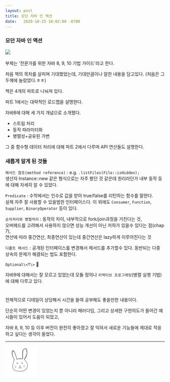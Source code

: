 ```yaml
---
layout: post
title: 모던 자바 인 액션
date:   2020-10-25 10:02:00 -0700
---
```


### 모던 자바 인 액션

<img src="https://user-images.githubusercontent.com/11007191/97110704-0bd68d00-171e-11eb-9418-7590a0c06608.jpeg" width="120">

부제는 '전문가를 위한 자바 8, 9, 10 기법 가이드'라고 한다. 

처음 책의 목차를 살피며 기대했었는데, 기대만큼이나 알찬 내용을 담고있다. (처음은 그 두께에 놀랐었다.ㅎㅎ)

책은 4개의 파트로 나눠져 있다. 

파트 1에서는 대략적인 로드맵을 설명한다.  

자바8에 대해 세 가지 개념으로 소개했다. 

* 스트림 처리
* 동작 파라미터화
* 병렬성+공유된 가변 

그 중 함수형 데이터 처리에 대해 파트 2에서 다루며 API 연산들도 설명한다. 





### 새롭게 알게 된 것들

`메서드 참조(method reference)` : e.g. `.listFiles(File::isHidden);`       
생산자 Instance::new 같은 형식으로는 자주 봤던 것 같은데 원리라던가 내부 동작 등에 대해 자세히 알 수 있었다.

`Predicate` : 수학에서는 인수로 값을 받아 true/false를 리턴하는 함수를 말한다.      
실제 자주 잘 사용할 수 있을법한 인터페이스다. 이 외에도 `Consumer`, `Function`, `Supplier`, `BinaryOperator` 등이 있다.

`순차처리와 병렬처리` : 동작의 차이, 내부적으로 fork/join과정을 거친다는 것,      
오버헤드를 고려해서 사용하지 않으면 성능 개선이 아닌 저하가 있을수 있다는 점(chap 7),     
연산에 따라 중간연산, 최종연산이 있는데 중간연산은 lazy하게 이루어진다는 것  

`디폴트 메서드` : 공개된 인터페이스를 변경해서 메서드를 추가할수 있다. 동반되는 다중 상속의 문제가 해결되는 법도 포함한다.

`Optional\<T\>` 🎉

자바9에 대해서는 잘 모르고 있었는데 모듈 정의나 `리액티브 프로그래밍`(병렬 실행 기법)에 대해 다루고 있다. 

#

전체적으로 디테일이 상당해서 시간을 들여 공부해도 좋을만한 내용이다. 

단순히 어떤 변경이 있었는지 뿐 아니라 패러다임, 그리고 상세한 구현의도가 들어간 예시들이 있어서 도움이 되었고, 

자바 8, 9, 10 등 이후 버전이 완전히 좋아졌고 잘 익혀서 새로운 기능들에 제대로 적응하고 싶다는 생각이 들었다.



<hr>
<img src="/rabbit.jpg" width="100"/>
